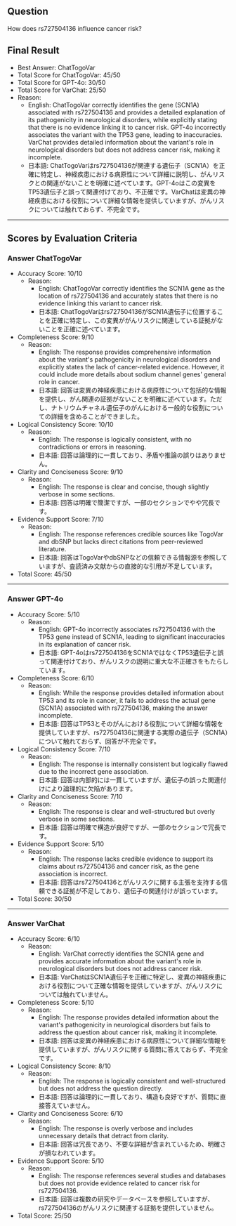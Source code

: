 ## Question

How does rs727504136 influence cancer risk?

## Final Result

- Best Answer: ChatTogoVar
- Total Score for ChatTogoVar: 45/50
- Total Score for GPT-4o: 30/50
- Total Score for VarChat: 25/50
- Reason:
  - English: ChatTogoVar correctly identifies the gene (SCN1A) associated with rs727504136 and provides a detailed explanation of its pathogenicity in neurological disorders, while explicitly stating that there is no evidence linking it to cancer risk. GPT-4o incorrectly associates the variant with the TP53 gene, leading to inaccuracies. VarChat provides detailed information about the variant's role in neurological disorders but does not address cancer risk, making it incomplete.
  - 日本語: ChatTogoVarはrs727504136が関連する遺伝子（SCN1A）を正確に特定し、神経疾患における病原性について詳細に説明し、がんリスクとの関連がないことを明確に述べています。GPT-4oはこの変異をTP53遺伝子と誤って関連付けており、不正確です。VarChatは変異の神経疾患における役割について詳細な情報を提供していますが、がんリスクについては触れておらず、不完全です。

---

## Scores by Evaluation Criteria

### Answer ChatTogoVar
- Accuracy Score: 10/10
  - Reason: 
    - English: ChatTogoVar correctly identifies the SCN1A gene as the location of rs727504136 and accurately states that there is no evidence linking this variant to cancer risk.
    - 日本語: ChatTogoVarはrs727504136がSCN1A遺伝子に位置することを正確に特定し、この変異ががんリスクに関連している証拠がないことを正確に述べています。
- Completeness Score: 9/10
  - Reason: 
    - English: The response provides comprehensive information about the variant's pathogenicity in neurological disorders and explicitly states the lack of cancer-related evidence. However, it could include more details about sodium channel genes' general role in cancer.
    - 日本語: 回答は変異の神経疾患における病原性について包括的な情報を提供し、がん関連の証拠がないことを明確に述べています。ただし、ナトリウムチャネル遺伝子のがんにおける一般的な役割についての詳細を含めることができました。
- Logical Consistency Score: 10/10
  - Reason: 
    - English: The response is logically consistent, with no contradictions or errors in reasoning.
    - 日本語: 回答は論理的に一貫しており、矛盾や推論の誤りはありません。
- Clarity and Conciseness Score: 9/10
  - Reason: 
    - English: The response is clear and concise, though slightly verbose in some sections.
    - 日本語: 回答は明確で簡潔ですが、一部のセクションでやや冗長です。
- Evidence Support Score: 7/10
  - Reason: 
    - English: The response references credible sources like TogoVar and dbSNP but lacks direct citations from peer-reviewed literature.
    - 日本語: 回答はTogoVarやdbSNPなどの信頼できる情報源を参照していますが、査読済み文献からの直接的な引用が不足しています。
- Total Score: 45/50

---

### Answer GPT-4o
- Accuracy Score: 5/10
  - Reason: 
    - English: GPT-4o incorrectly associates rs727504136 with the TP53 gene instead of SCN1A, leading to significant inaccuracies in its explanation of cancer risk.
    - 日本語: GPT-4oはrs727504136をSCN1AではなくTP53遺伝子と誤って関連付けており、がんリスクの説明に重大な不正確さをもたらしています。
- Completeness Score: 6/10
  - Reason: 
    - English: While the response provides detailed information about TP53 and its role in cancer, it fails to address the actual gene (SCN1A) associated with rs727504136, making the answer incomplete.
    - 日本語: 回答はTP53とそのがんにおける役割について詳細な情報を提供していますが、rs727504136に関連する実際の遺伝子（SCN1A）について触れておらず、回答が不完全です。
- Logical Consistency Score: 7/10
  - Reason: 
    - English: The response is internally consistent but logically flawed due to the incorrect gene association.
    - 日本語: 回答は内部的には一貫していますが、遺伝子の誤った関連付けにより論理的に欠陥があります。
- Clarity and Conciseness Score: 7/10
  - Reason: 
    - English: The response is clear and well-structured but overly verbose in some sections.
    - 日本語: 回答は明確で構造が良好ですが、一部のセクションで冗長です。
- Evidence Support Score: 5/10
  - Reason: 
    - English: The response lacks credible evidence to support its claims about rs727504136 and cancer risk, as the gene association is incorrect.
    - 日本語: 回答はrs727504136とがんリスクに関する主張を支持する信頼できる証拠が不足しており、遺伝子の関連付けが誤っています。
- Total Score: 30/50

---

### Answer VarChat
- Accuracy Score: 6/10
  - Reason: 
    - English: VarChat correctly identifies the SCN1A gene and provides accurate information about the variant's role in neurological disorders but does not address cancer risk.
    - 日本語: VarChatはSCN1A遺伝子を正確に特定し、変異の神経疾患における役割について正確な情報を提供していますが、がんリスクについては触れていません。
- Completeness Score: 5/10
  - Reason: 
    - English: The response provides detailed information about the variant's pathogenicity in neurological disorders but fails to address the question about cancer risk, making it incomplete.
    - 日本語: 回答は変異の神経疾患における病原性について詳細な情報を提供していますが、がんリスクに関する質問に答えておらず、不完全です。
- Logical Consistency Score: 8/10
  - Reason: 
    - English: The response is logically consistent and well-structured but does not address the question directly.
    - 日本語: 回答は論理的に一貫しており、構造も良好ですが、質問に直接答えていません。
- Clarity and Conciseness Score: 6/10
  - Reason: 
    - English: The response is overly verbose and includes unnecessary details that detract from clarity.
    - 日本語: 回答は冗長であり、不要な詳細が含まれているため、明確さが損なわれています。
- Evidence Support Score: 5/10
  - Reason: 
    - English: The response references several studies and databases but does not provide evidence related to cancer risk for rs727504136.
    - 日本語: 回答は複数の研究やデータベースを参照していますが、rs727504136のがんリスクに関連する証拠を提供していません。
- Total Score: 25/50